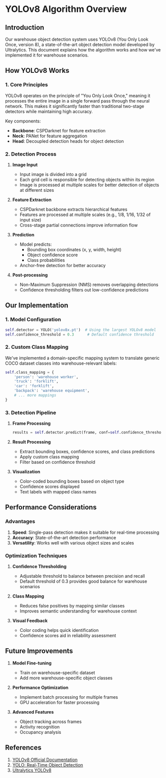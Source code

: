 # YOLOv8 Algorithm Overview

## Introduction
Our warehouse object detection system uses YOLOv8 (You Only Look Once, version 8), a state-of-the-art object detection model developed by Ultralytics. This document explains how the algorithm works and how we've implemented it for warehouse scenarios.

## How YOLOv8 Works

### 1. Core Principles
YOLOv8 operates on the principle of "You Only Look Once," meaning it processes the entire image in a single forward pass through the neural network. This makes it significantly faster than traditional two-stage detectors while maintaining high accuracy.

Key components:
- **Backbone**: CSPDarknet for feature extraction
- **Neck**: PANet for feature aggregation
- **Head**: Decoupled detection heads for object detection

### 2. Detection Process
1. **Image Input**
   - Input image is divided into a grid
   - Each grid cell is responsible for detecting objects within its region
   - Image is processed at multiple scales for better detection of objects at different sizes

2. **Feature Extraction**
   - CSPDarknet backbone extracts hierarchical features
   - Features are processed at multiple scales (e.g., 1/8, 1/16, 1/32 of input size)
   - Cross-stage partial connections improve information flow

3. **Prediction**
   - Model predicts:
     - Bounding box coordinates (x, y, width, height)
     - Object confidence score
     - Class probabilities
   - Anchor-free detection for better accuracy

4. **Post-processing**
   - Non-Maximum Suppression (NMS) removes overlapping detections
   - Confidence thresholding filters out low-confidence predictions

## Our Implementation

### 1. Model Configuration
```python
self.detector = YOLO('yolov8x.pt')  # Using the largest YOLOv8 model
self.confidence_threshold = 0.3      # Default confidence threshold
```

### 2. Custom Class Mapping
We've implemented a domain-specific mapping system to translate generic COCO dataset classes into warehouse-relevant labels:

```python
self.class_mapping = {
    'person': 'warehouse worker',
    'truck': 'forklift',
    'car': 'forklift',
    'backpack': 'warehouse equipment',
    # ... more mappings
}
```

### 3. Detection Pipeline
1. **Frame Processing**
   ```python
   results = self.detector.predict(frame, conf=self.confidence_threshold)
   ```

2. **Result Processing**
   - Extract bounding boxes, confidence scores, and class predictions
   - Apply custom class mapping
   - Filter based on confidence threshold

3. **Visualization**
   - Color-coded bounding boxes based on object type
   - Confidence scores displayed
   - Text labels with mapped class names

## Performance Considerations

### Advantages
1. **Speed**: Single-pass detection makes it suitable for real-time processing
2. **Accuracy**: State-of-the-art detection performance
3. **Versatility**: Works well with various object sizes and scales

### Optimization Techniques
1. **Confidence Thresholding**
   - Adjustable threshold to balance between precision and recall
   - Default threshold of 0.3 provides good balance for warehouse scenarios

2. **Class Mapping**
   - Reduces false positives by mapping similar classes
   - Improves semantic understanding for warehouse context

3. **Visual Feedback**
   - Color coding helps quick identification
   - Confidence scores aid in reliability assessment

## Future Improvements

1. **Model Fine-tuning**
   - Train on warehouse-specific dataset
   - Add more warehouse-specific object classes

2. **Performance Optimization**
   - Implement batch processing for multiple frames
   - GPU acceleration for faster processing

3. **Advanced Features**
   - Object tracking across frames
   - Activity recognition
   - Occupancy analysis

## References
1. [YOLOv8 Official Documentation](https://docs.ultralytics.com/)
2. [YOLO: Real-Time Object Detection](https://pjreddie.com/darknet/yolo/)
3. [Ultralytics YOLOv8](https://github.com/ultralytics/ultralytics)
